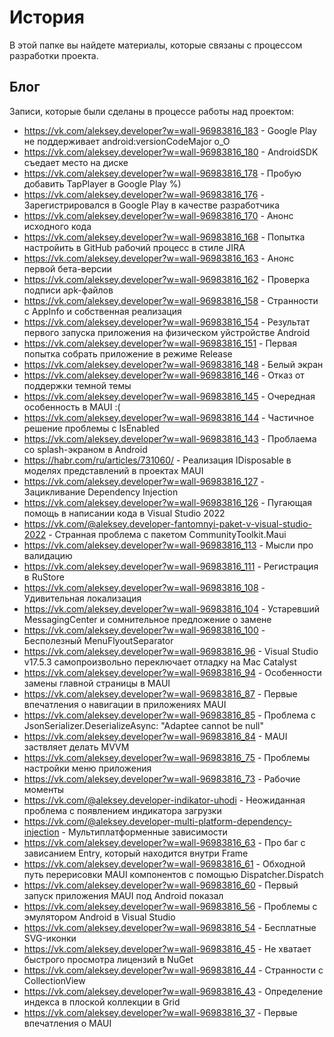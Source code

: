 # История

В этой папке вы найдете материалы, которые связаны с процессом разработки проекта.

## Блог

Записи, которые были сделаны в процессе работы над проектом:

* https://vk.com/aleksey.developer?w=wall-96983816_183 - Google Play не поддерживает android:versionCodeMajor o_O
* https://vk.com/aleksey.developer?w=wall-96983816_180 - AndroidSDK съедает место на диске
* https://vk.com/aleksey.developer?w=wall-96983816_178 - Пробую добавить TapPlayer в Google Play %)
* https://vk.com/aleksey.developer?w=wall-96983816_176 - Зарегистрировался в Google Play в качестве разработчика
* https://vk.com/aleksey.developer?w=wall-96983816_170 - Анонс исходного кода
* https://vk.com/aleksey.developer?w=wall-96983816_168 - Попытка настройить в GitHub рабочий процесс в стиле JIRA
* https://vk.com/aleksey.developer?w=wall-96983816_163 - Анонс первой бета-версии
* https://vk.com/aleksey.developer?w=wall-96983816_162 - Проверка подписи apk-файлов
* https://vk.com/aleksey.developer?w=wall-96983816_158 - Странности с AppInfo и собственная реализация
* https://vk.com/aleksey.developer?w=wall-96983816_154 - Результат первого запуска приложения на физическом уйстройстве Android
* https://vk.com/aleksey.developer?w=wall-96983816_151 - Первая попытка собрать приложение в режиме Release
* https://vk.com/aleksey.developer?w=wall-96983816_148 - Белый экран
* https://vk.com/aleksey.developer?w=wall-96983816_146 - Отказ от поддержки темной темы
* https://vk.com/aleksey.developer?w=wall-96983816_145 - Очередная особенность в MAUI :(
* https://vk.com/aleksey.developer?w=wall-96983816_144 - Частичное решение проблемы с IsEnabled
* https://vk.com/aleksey.developer?w=wall-96983816_143 - Проблаема со splash-экраном в Android
* https://habr.com/ru/articles/731060/ - Реализация IDisposable в моделях представлений в проектах MAUI
* https://vk.com/aleksey.developer?w=wall-96983816_127 - Зацикливание Dependency Injection
* https://vk.com/aleksey.developer?w=wall-96983816_126 - Пугающая помощь в написании кода в Visual Studio 2022
* https://vk.com/@aleksey.developer-fantomnyi-paket-v-visual-studio-2022 - Странная проблема с пакетом CommunityToolkit.Maui
* https://vk.com/aleksey.developer?w=wall-96983816_113 - Мысли про валидацию
* https://vk.com/aleksey.developer?w=wall-96983816_111 - Регистрация в RuStore
* https://vk.com/aleksey.developer?w=wall-96983816_108 - Удивительная локализация
* https://vk.com/aleksey.developer?w=wall-96983816_104 - Устаревший MessagingCenter и сомнительное предложение о замене
* https://vk.com/aleksey.developer?w=wall-96983816_100 - Бесполезный MenuFlyoutSeparator
* https://vk.com/aleksey.developer?w=wall-96983816_96 - Visual Studio v17.5.3 самопроизвольно переключает отладку на Mac Catalyst
* https://vk.com/aleksey.developer?w=wall-96983816_94 - Особенности замены главной страницы в MAUI
* https://vk.com/aleksey.developer?w=wall-96983816_87 - Первые впечатления о навигации в приложениях MAUI
* https://vk.com/aleksey.developer?w=wall-96983816_85 - Проблема с JsonSerializer.DeserializeAsync: "Adaptee cannot be null"
* https://vk.com/aleksey.developer?w=wall-96983816_84 - MAUI заствляет делать MVVM
* https://vk.com/aleksey.developer?w=wall-96983816_75 - Проблемы настройки меню приложения
* https://vk.com/aleksey.developer?w=wall-96983816_73 - Рабочие моменты
* https://vk.com/@aleksey.developer-indikator-uhodi - Неожиданная проблема с появлением индикатора загрузки
* https://vk.com/@aleksey.developer-multi-platform-dependency-injection - Мультиплатформенные зависимости
* https://vk.com/aleksey.developer?w=wall-96983816_63 - Про баг с зависанием Entry, который находится внутри Frame
* https://vk.com/aleksey.developer?w=wall-96983816_61 - Обходной путь перерисовки MAUI компонентов с помощью Dispatcher.Dispatch
* https://vk.com/aleksey.developer?w=wall-96983816_60 - Первый запуск приложения MAUI под Android показал
* https://vk.com/aleksey.developer?w=wall-96983816_56 - Проблемы с эмулятором Android в Visual Studio
* https://vk.com/aleksey.developer?w=wall-96983816_54 - Бесплатные SVG-иконки
* https://vk.com/aleksey.developer?w=wall-96983816_45 - Не хватает быстрого просмотра лицензий в NuGet
* https://vk.com/aleksey.developer?w=wall-96983816_44 - Странности с CollectionView
* https://vk.com/aleksey.developer?w=wall-96983816_43 - Определение индекса в плоской коллекции в Grid
* https://vk.com/aleksey.developer?w=wall-96983816_37 - Первые впечатления о MAUI
